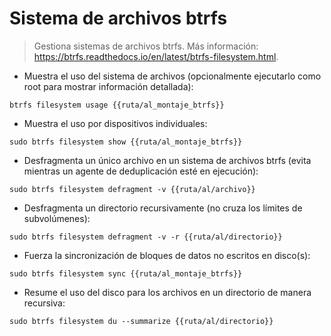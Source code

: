# Sistema de archivos btrfs

> Gestiona sistemas de archivos btrfs.
> Más información: <https://btrfs.readthedocs.io/en/latest/btrfs-filesystem.html>.

- Muestra el uso del sistema de archivos (opcionalmente ejecutarlo como root para mostrar información detallada):

`btrfs filesystem usage {{ruta/al_montaje_btrfs}}`

- Muestra el uso por dispositivos individuales:

`sudo btrfs filesystem show {{ruta/al_montaje_btrfs}}`

- Desfragmenta un único archivo en un sistema de archivos btrfs (evita mientras un agente de deduplicación esté en ejecución):

`sudo btrfs filesystem defragment -v {{ruta/al/archivo}}`

- Desfragmenta un directorio recursivamente (no cruza los límites de subvolúmenes):

`sudo btrfs filesystem defragment -v -r {{ruta/al/directorio}}`

- Fuerza la sincronización de bloques de datos no escritos en disco(s):

`sudo btrfs filesystem sync {{ruta/al_montaje_btrfs}}`

- Resume el uso del disco para los archivos en un directorio de manera recursiva:

`sudo btrfs filesystem du --summarize {{ruta/al/directorio}}`
